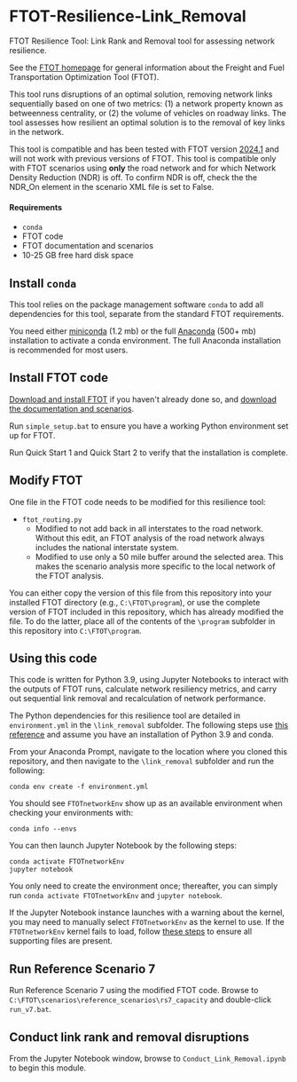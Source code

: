 # FTOT-Resilience-Link_Removal

FTOT Resilience Tool: Link Rank and Removal tool for assessing network resilience.

See the [FTOT homepage](https://volpeusdot.github.io/FTOT-Public) for general information about the Freight and Fuel Transportation Optimization Tool (FTOT).

This tool runs disruptions of an optimal solution, removing network links sequentially based on one of two metrics: (1) a network property known as betweenness centrality, or (2) the volume of vehicles on roadway links. The tool assesses how resilient an optimal solution is to the removal of key links in the network.

This tool is compatible and has been tested with FTOT version [2024.1](https://github.com/VolpeUSDOT/FTOT-Public/releases/tag/2024.1) and will not work with previous versions of FTOT. This tool is compatible only with FTOT scenarios using **only** the road network and for which Network Density Reduction (NDR) is off. To confirm NDR is off, check the the NDR_On element in the scenario XML file is set to False.

#### Requirements

- `conda`
- FTOT code
- FTOT documentation and scenarios
- 10-25 GB free hard disk space

## Install `conda`

This tool relies on the package management software `conda` to add all dependencies for this tool, separate from the standard FTOT requirements.

You need either [miniconda](https://docs.conda.io/en/latest/miniconda.html) (1.2 mb) or the full [Anaconda](https://www.anaconda.com/products/distribution) (500+ mb) installation to activate a conda environment. The full Anaconda installation is recommended for most users.

## Install FTOT code

[Download and install FTOT](https://volpeusdot.github.io/FTOT-Public/#getting-started) if you haven't already done so, and [download the documentation and scenarios](https://volpeusdot.github.io/FTOT-Public/data_download.html).

Run `simple_setup.bat` to ensure you have a working Python environment set up for FTOT.

Run Quick Start 1 and Quick Start 2 to verify that the installation is complete.

## Modify FTOT

One file in the FTOT code needs to be modified for this resilience tool:

- `ftot_routing.py`
	+ Modified to not add back in all interstates to the road network. Without this edit, an FTOT analysis of the road network always includes the national interstate system.
	+ Modified to use only a 50 mile buffer around the selected area. This makes the scenario analysis more specific to the local network of the FTOT analysis.

You can either copy the version of this file from this repository into your installed FTOT directory (e.g., `C:\FTOT\program`), or use the complete version of FTOT included in this repository, which has already modified the file. To do the latter, place all of the contents of the `\program` subfolder in this repository into `C:\FTOT\program`.

## Using this code

This code is written for Python 3.9, using Jupyter Notebooks to interact with the outputs of FTOT runs, calculate network resiliency metrics, and carry out sequential link removal and recalculation of network performance.

The Python dependencies for this resilience tool are detailed in `environment.yml` in the `\link_removal` subfolder. The following steps use [this reference](https://docs.conda.io/projects/conda/en/latest/user-guide/tasks/manage-environments.html#creating-an-environment-from-an-environment-yml-file) and assume you have an installation of Python 3.9 and conda.

From your Anaconda Prompt, navigate to the location where you cloned this repository, and then navigate to the `\link_removal` subfolder and run the following:

```
conda env create -f environment.yml
```

You should see `FTOTnetworkEnv` show up as an available environment when checking your environments with:

```
conda info --envs
```

You can then launch Jupyter Notebook by the following steps:

```
conda activate FTOTnetworkEnv
jupyter notebook
```

You only need to create the environment once; thereafter, you can simply run `conda activate FTOTnetworkEnv` and `jupyter notebook`.

If the Jupyter Notebook instance launches with a warning about the kernel, you may need to manually select `FTOTnetworkEnv` as the kernel to use. If the `FTOTnetworkEnv` kernel fails to load, follow [these steps](https://stackoverflow.com/questions/54876404/unable-to-import-sqlite3-using-anaconda-python) to ensure all supporting files are present.

## Run Reference Scenario 7

Run Reference Scenario 7 using the modified FTOT code. Browse to `C:\FTOT\scenarios\reference_scenarios\rs7_capacity` and double-click `run_v7.bat`.

## Conduct link rank and removal disruptions

From the Jupyter Notebook window, browse to `Conduct_Link_Removal.ipynb` to begin this module.
